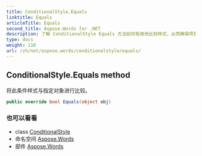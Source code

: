 ```yaml
---
title: ConditionalStyle.Equals
linktitle: Equals
articleTitle: Equals
second_title: Aspose.Words for .NET
description: 了解 ConditionalStyle Equals 方法如何有效地比较样式，从而确保项目条件格式的精确性。提升您的编码效率！
type: docs
weight: 110
url: /zh/net/aspose.words/conditionalstyle/equals/
---
```

## ConditionalStyle.Equals method

将此条件样式与指定对象进行比较。

```csharp
public override bool Equals(object obj)
```

### 也可以看看

* class [ConditionalStyle](../)
* 命名空间 [Aspose.Words](../../../aspose.words/)
* 部件 [Aspose.Words](../../../)
